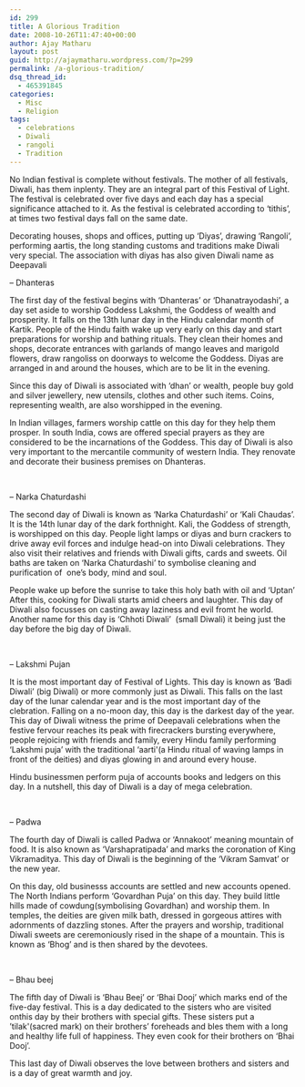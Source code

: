 ```yaml
---
id: 299
title: A Glorious Tradition
date: 2008-10-26T11:47:40+00:00
author: Ajay Matharu
layout: post
guid: http://ajaymatharu.wordpress.com/?p=299
permalink: /a-glorious-tradition/
dsq_thread_id:
  - 465391845
categories:
  - Misc
  - Religion
tags:
  - celebrations
  - Diwali
  - rangoli
  - Tradition
---
```

No Indian festival is complete without festivals. The mother of all festivals, Diwali, has them inplenty. They are an integral part of this Festival of Light. The festival is celebrated over five days and each day has a special significance attached to it. As the festival is celebrated according to &#8216;tithis&#8217;, at times two festival days fall on the same date.

Decorating houses, shops and offices, putting up &#8216;Diyas&#8217;, drawing &#8216;Rangoli&#8217;, performing aartis, the long standing customs and traditions make Diwali very special. The association with diyas has also given Diwali name as Deepavali

&#8211; Dhanteras

The first day of the festival begins with &#8216;Dhanteras&#8217; or &#8216;Dhanatrayodashi&#8217;, a day set aside to worship Goddess Lakshmi, the Goddess of wealth and prosperity. It falls on the 13th lunar day in the Hindu calendar month of Kartik. People of the Hindu faith wake up very early on this day and start preparations for worship and bathing rituals. They clean their homes and shops, decorate entrances with garlands of mango leaves and marigold flowers, draw rangoliss on doorways to welcome the Goddess. Diyas are arranged in and around the houses, which are to be lit in the evening.

Since this day of Diwali is associated with &#8216;dhan&#8217; or wealth, people buy gold and silver jewellery, new utensils, clothes and other such items. Coins, representing wealth, are also worshipped in the evening.

In Indian villages, farmers worship cattle on this day for they help them prosper. In south India, cows are offered special prayers as they are considered to be the incarnations of the Goddess. This day of Diwali is also very important to the mercantile community of western India. They renovate and decorate their business premises on Dhanteras.

 

&#8211; Narka Chaturdashi

The second day of Diwali is known as &#8216;Narka Chaturdashi&#8217; or &#8216;Kali Chaudas&#8217;. It is the 14th lunar day of the dark forthnight. Kali, the Goddess of strength, is worshipped on this day. People light lamps or diyas and burn crackers to drive away evil forces and indulge head-on into Diwali celebrations. They also visit their relatives and friends with Diwali gifts, cards and sweets. Oil baths are taken on &#8216;Narka Chaturdashi&#8217; to symbolise cleaning and purification of  one&#8217;s body, mind and soul.

People wake up before the sunrise to take this holy bath with oil and &#8216;Uptan&#8217; After this, cooking for Diwali starts amid cheers and laughter. This day of Diwali also focusses on casting away laziness and evil fromt he world. Another name for this day is &#8216;Chhoti Diwali&#8217;  (small Diwali) it being just the day before the big day of Diwali.

 

&#8211; Lakshmi Pujan

It is the most important day of Festival of Lights. This day is known as &#8216;Badi Diwali&#8217; (big Diwali) or more commonly just as Diwali. This falls on the last day of the lunar calendar year and is the most important day of the clebration. Falling on a no-moon day, this day is the darkest day of the year. This day of Diwali witness the prime of Deepavali celebrations when the festive fervour reaches its peak with firecrackers bursting everywhere, people rejoicing with friends and family, every Hindu family performing &#8216;Lakshmi puja&#8217; with the traditional &#8216;aarti'(a Hindu ritual of waving lamps in front of the deities) and diyas glowing in and around every house.

Hindu businessmen perform puja of accounts books and ledgers on this day. In a nutshell, this day of Diwali is a day of mega celebration.

 

&#8211; Padwa

The fourth day of Diwali is called Padwa or &#8216;Annakoot&#8217; meaning mountain of food. It is also known as &#8216;Varshapratipada&#8217; and marks the coronation of King Vikramaditya. This day of Diwali is the beginning of the &#8216;Vikram Samvat&#8217; or the new year.

On this day, old businesss accounts are settled and new accounts opened. The North Indians perform &#8216;Govardhan Puja&#8217; on this day. They build little hills made of cowdung(symbolising Govardhan) and worship them. In temples, the deities are given milk bath, dressed in gorgeous attires with adornments of dazzling stones. After the prayers and worship, traditional Diwali sweets are ceremoniously rised in the shape of a mountain. This is known as &#8216;Bhog&#8217; and is then shared by the devotees.

 

&#8211; Bhau beej

The fifth day of Diwali is &#8216;Bhau Beej&#8217; or &#8216;Bhai Dooj&#8217; which marks end of the five-day festival. This is a day dedicated to the sisters who are visited onthis day by their brothers with special gifts. These sisters put a &#8217;tilak'(sacred mark) on their brothers&#8217; foreheads and bles them with a long and healthy life full of happiness. They even cook for their brothers on &#8216;Bhai Dooj&#8217;.

This last day of Diwali observes the love between brothers and sisters and is a day of great warmth and joy.